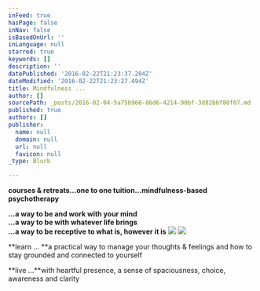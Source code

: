 ```yaml
---
inFeed: true
hasPage: false
inNav: false
isBasedOnUrl: ''
inLanguage: null
starred: true
keywords: []
description: ''
datePublished: '2016-02-22T21:23:37.204Z'
dateModified: '2016-02-22T21:23:27.494Z'
title: Mindfulness ...
author: []
sourcePath: _posts/2016-02-04-5a75b966-86d6-4214-90bf-3d82b6f80f07.md
published: true
authors: []
publisher:
  name: null
  domain: null
  url: null
  favicon: null
_type: Blurb

---
```

**courses & retreats...one to one tuition...mindfulness-based psychotherapy**

**...a way to be and work with your mind  
...a way to be with whatever life brings  
...a way to be receptive to what is, however it is**
![](https://s3-us-west-2.amazonaws.com/the-grid-img/p/6a0725150c27fcc49e60a44e60ed5fbb5050edc8.jpg)
![](https://the-grid-user-content.s3-us-west-2.amazonaws.com/d7304a82-7b87-4a24-a224-db0ec1bcef0e.jpg)

**learn ... **a practical way to manage your thoughts & feelings and how to stay grounded and connected to yourself 

**live ...**with heartful presence, a sense of spaciousness, choice, awareness and clarity
